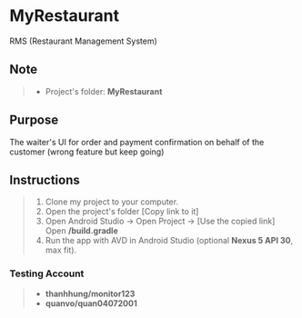 # MyRestaurant
RMS (Restaurant Management System)
 ## Note  
 >- Project's folder:  **MyRestaurant**
 ## Purpose
 The waiter's UI for order and  payment confirmation on behalf of the customer (wrong feature but keep going)

 ## Instructions 
 >1. Clone my project to your computer.
 >2. Open the project's folder [Copy link to it]
 >3. Open Android Studio -> Open Project -> [Use the copied link] Open **/build.gradle**
 >4. Run the app with AVD in Android Studio (optional **Nexus 5 API 30**, max fit).

  ### Testing Account 
  >- **thanhhung/monitor123** 
  >- **quanvo/quan04072001** 


